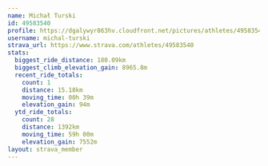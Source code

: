 ```yaml
---
name: Michał Turski
id: 49583540
profile: https://dgalywyr863hv.cloudfront.net/pictures/athletes/49583540/14729338/2/large.jpg
username: michal-turski
strava_url: https://www.strava.com/athletes/49583540
stats:
  biggest_ride_distance: 180.09km
  biggest_climb_elevation_gain: 8965.8m
  recent_ride_totals:
    count: 1
    distance: 15.18km
    moving_time: 00h 39m
    elevation_gain: 94m
  ytd_ride_totals:
    count: 28
    distance: 1392km
    moving_time: 59h 00m
    elevation_gain: 7552m
layout: strava_member
--- 
```

